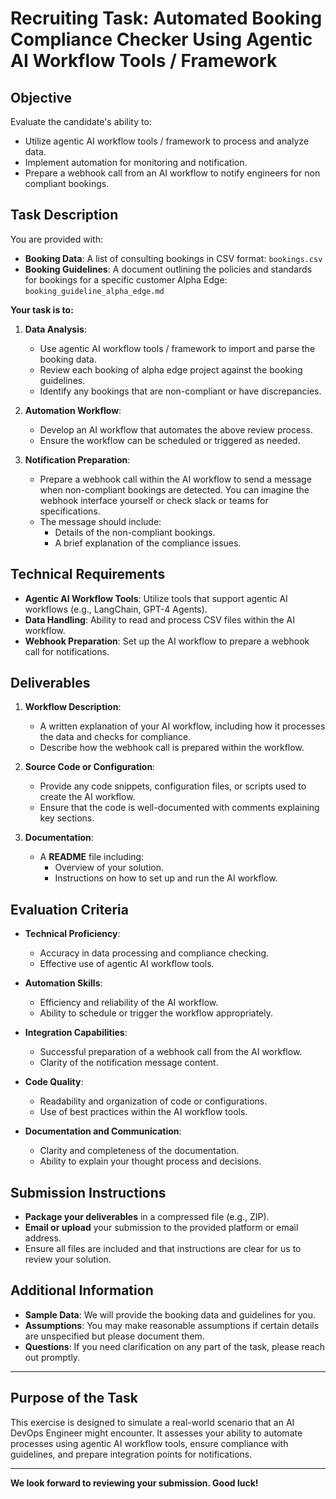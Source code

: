 # Recruiting Task: Automated Booking Compliance Checker Using Agentic AI Workflow Tools / Framework

## Objective

Evaluate the candidate's ability to:

- Utilize agentic AI workflow tools / framework to process and analyze data.
- Implement automation for monitoring and notification.
- Prepare a webhook call from an AI workflow to notify engineers for non compliant bookings.

## Task Description

You are provided with:

- **Booking Data**: A list of consulting bookings in CSV format: `bookings.csv`
- **Booking Guidelines**: A document outlining the policies and standards for bookings for a specific customer Alpha Edge: `booking_guideline_alpha_edge.md`

**Your task is to:**

1. **Data Analysis**:

   - Use agentic AI workflow tools / framework to import and parse the booking data.
   - Review each booking of alpha edge project against the booking guidelines.
   - Identify any bookings that are non-compliant or have discrepancies.

2. **Automation Workflow**:

   - Develop an AI workflow that automates the above review process.
   - Ensure the workflow can be scheduled or triggered as needed.

3. **Notification Preparation**:

   - Prepare a webhook call within the AI workflow to send a message when non-compliant bookings are detected. You can imagine the webhook interface yourself or check slack or teams for specifications.
   - The message should include:
     - Details of the non-compliant bookings.
     - A brief explanation of the compliance issues.

## Technical Requirements

- **Agentic AI Workflow Tools**: Utilize tools that support agentic AI workflows (e.g., LangChain, GPT-4 Agents).
- **Data Handling**: Ability to read and process CSV files within the AI workflow.
- **Webhook Preparation**: Set up the AI workflow to prepare a webhook call for notifications.

## Deliverables

1. **Workflow Description**:

   - A written explanation of your AI workflow, including how it processes the data and checks for compliance.
   - Describe how the webhook call is prepared within the workflow.

2. **Source Code or Configuration**:

   - Provide any code snippets, configuration files, or scripts used to create the AI workflow.
   - Ensure that the code is well-documented with comments explaining key sections.

3. **Documentation**:

   - A **README** file including:
     - Overview of your solution.
     - Instructions on how to set up and run the AI workflow.

## Evaluation Criteria

- **Technical Proficiency**:
  - Accuracy in data processing and compliance checking.
  - Effective use of agentic AI workflow tools.

- **Automation Skills**:
  - Efficiency and reliability of the AI workflow.
  - Ability to schedule or trigger the workflow appropriately.

- **Integration Capabilities**:
  - Successful preparation of a webhook call from the AI workflow.
  - Clarity of the notification message content.

- **Code Quality**:
  - Readability and organization of code or configurations.
  - Use of best practices within the AI workflow tools.

- **Documentation and Communication**:
  - Clarity and completeness of the documentation.
  - Ability to explain your thought process and decisions.

## Submission Instructions

- **Package your deliverables** in a compressed file (e.g., ZIP).
- **Email or upload** your submission to the provided platform or email address.
- Ensure all files are included and that instructions are clear for us to review your solution.

## Additional Information

- **Sample Data**: We will provide the booking data and guidelines for you.
- **Assumptions**: You may make reasonable assumptions if certain details are unspecified but please document them.
- **Questions**: If you need clarification on any part of the task, please reach out promptly.

---

## Purpose of the Task

This exercise is designed to simulate a real-world scenario that an AI DevOps Engineer might encounter. It assesses your ability to automate processes using agentic AI workflow tools, ensure compliance with guidelines, and prepare integration points for notifications.

---

**We look forward to reviewing your submission. Good luck!**
